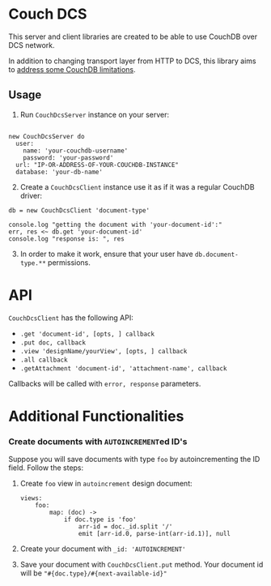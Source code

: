 # Couch DCS

This server and client libraries are created to be able to use CouchDB over DCS network.

In addition to changing transport layer from HTTP to DCS, this library aims to [address some CouchDB limitations](./addressing-couchdb-limitations.md).

## Usage


1. Run `CouchDcsServer` instance on your server:


```ls

new CouchDcsServer do
  user:
    name: 'your-couchdb-username'
    password: 'your-password'
  url: "IP-OR-ADDRESS-OF-YOUR-COUCHDB-INSTANCE"
  database: 'your-db-name'
```

2. Create a `CouchDcsClient` instance use it as if it was a regular CouchDB driver:

```ls
db = new CouchDcsClient 'document-type'

console.log "getting the document with 'your-document-id':"
err, res <~ db.get 'your-document-id'
console.log "response is: ", res
```

3. In order to make it work, ensure that your user have `db.document-type.**` permissions.

# API

`CouchDcsClient` has the following API:

* `.get 'document-id', [opts, ] callback`
* `.put doc, callback`
* `.view 'designName/yourView', [opts, ] callback`
* `.all callback`
* `.getAttachment 'document-id', 'attachment-name', callback`

Callbacks will be called with `error, response` parameters.

# Additional Functionalities

### Create documents with `AUTOINCREMENT`ed ID's

Suppose you will save documents with type `foo` by autoincrementing the ID field. Follow the steps:

1. Create `foo` view in `autoincrement` design document:

    ```ls
    views:
        foo:
            map: (doc) ->
                if doc.type is 'foo'
                    arr-id = doc._id.split '/'
                    emit [arr-id.0, parse-int(arr-id.1)], null
    ```

2. Create your document with `_id: 'AUTOINCREMENT'`

3. Save your document with `CouchDcsClient.put` method. Your document id will be `"#{doc.type}/#{next-available-id}"`
